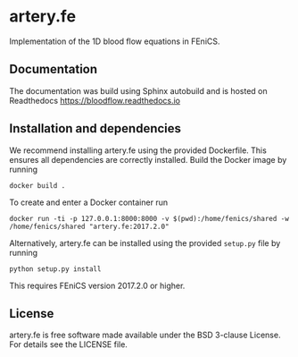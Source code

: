 # artery.fe

Implementation of the 1D blood flow equations in FEniCS.

## Documentation

The documentation was build using Sphinx autobuild and is hosted on Readthedocs https://bloodflow.readthedocs.io

## Installation and dependencies

We recommend installing artery.fe using the provided Dockerfile. This ensures all dependencies are correctly installed. Build the Docker image by running

`docker build .`

To create and enter a Docker container run

`docker run -ti -p 127.0.0.1:8000:8000 -v $(pwd):/home/fenics/shared -w /home/fenics/shared "artery.fe:2017.2.0"`

Alternatively, artery.fe can be installed using the provided ``setup.py`` file by running

`python setup.py install`

This requires FEniCS version 2017.2.0 or higher.

<!---
## Attribution

Will be added after JOSS publication
-->

## License

artery.fe is free software made available under the BSD 3-clause License. For details see the LICENSE file.

<!--
## Other

To use the package, the Artery_Network file has to be imported. All interaction with the solver goes throught the Artery_Network class. The utils file helps handling data.

Parameters should be without dimension before the package takes them into use. The utils-file provides adimensionalisation methods. For the package to work correctly, an Artery_Network object should be created. Define_geometry should be called next, with spatial and temporal discretisation, and then Define_solution may be called. Solve should be called lastly. This will generate an output folder, containing a file called data.cfg, mesh-files, and folders for area, flow or pressure containing the solution in xdmf-format, according to the specified storage options. All files are enumerated from 0 to the number of arteries in the same way as in the package.

A post processing file is preconfigured to make plots of the data. The only parameter needed is the location of the data.cfg file in the output folder.

A run_from_config file is preconfigured to read parameters from a cfg-file and run the necessary functions in the right order. The structure of the config files may be found in the example-config-files in the config folder. In a FEniCS-enabled terminal window, an example command is:

> python3 run_from_config.py 'config/4cycles.cfg'

The above command will create an output folder containing the solution on four cardiac cycles.

Unit test are provided in the test folder, along with associated configuration files. To run unit tests, one can either run a test file directly, passing the config-file-location as a (string) parameter, or import the file to run the tests individually.
-->
